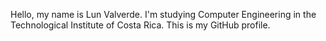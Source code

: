Hello, my name is Lun Valverde.
I'm studying Computer Engineering in the Technological Institute of Costa Rica.
This is my GitHub profile.
